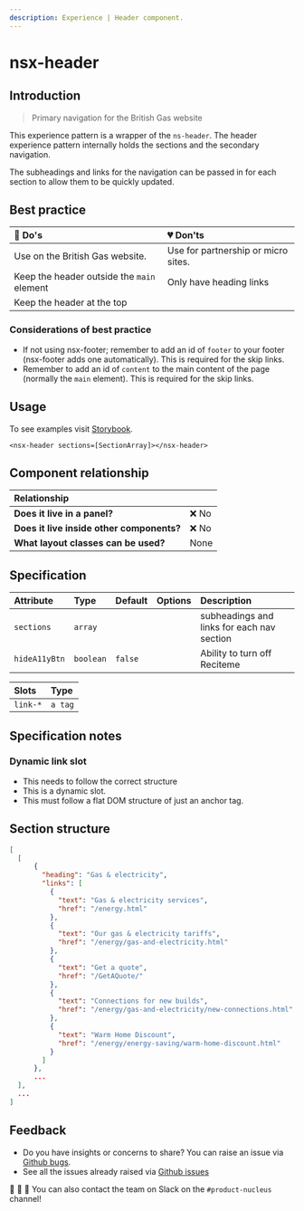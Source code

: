```yaml
---
description: Experience | Header component.
---
```


# nsx-header

## Introduction

> Primary navigation for the British Gas website

This experience pattern is a wrapper of the `ns-header`. The header experience pattern internally holds the sections and the secondary navigation.

The subheadings and links for the navigation can be passed in for each section to allow them to be quickly updated.

## Best practice

| 💚 Do's | 💔 Don'ts |
| :--- | :--- |
| Use on the British Gas website. | Use for partnership or micro sites. |
| Keep the header outside the `main` element | Only have heading links |
| Keep the header at the top | |

### Considerations of best practice

* If not using nsx-footer; remember to add an id of `footer` to your footer (nsx-footer adds one automatically). This is required for the skip links.
* Remember to add an id of `content` to the main content of the page (normally the `main` element). This is required for the skip links.

## Usage

To see examples visit [Storybook](https://www.britishgas.co.uk/nucleus-experiences/demo/index.html?path=/story/nsx-header--standard).

```markup
<nsx-header sections=[SectionArray]></nsx-header>
```

## Component relationship

| **Relationship**|  |
| :---  | :--- |
| **Does it live in a panel?** | ❌ No |
| **Does it live inside other components?** | ❌ No |
| **What layout classes can be used?** | None |

## Specification

| Attribute | Type | Default | Options | Description |
| :--- | :--- | :--- | :--- | :--- |
| `sections`    | `array` | |  | subheadings and links for each nav section |
| `hideA11yBtn`    | `boolean` | `false` |  | Ability to turn off Reciteme |

| Slots | Type |
| :--- | :--- |
| `link-*` | `a tag` |

## Specification notes

### Dynamic link slot

* This needs to follow the correct structure
* This is a dynamic slot.
* This must follow a flat DOM structure of just an anchor tag.

## Section structure

```json
[
  [
      {
        "heading": "Gas & electricity",
        "links": [
          {
            "text": "Gas & electricity services",
            "href": "/energy.html"
          },
          {
            "text": "Our gas & electricity tariffs",
            "href": "/energy/gas-and-electricity.html"
          },
          {
            "text": "Get a quote",
            "href": "/GetAQuote/"
          },
          {
            "text": "Connections for new builds",
            "href": "/energy/gas-and-electricity/new-connections.html"
          },
          {
            "text": "Warm Home Discount",
            "href": "/energy/energy-saving/warm-home-discount.html"
          }
        ]
      },
      ...
  ],
  ...
]
```

## Feedback

* Do you have insights or concerns to share? You can raise an issue via [Github bugs](https://github.com/ConnectedHomes/nucleus/issues/new?assignees=&labels=Bug&template=a--bug-report.md&title=[bug]%20[nsx-header]).
* See all the issues already raised via [Github issues](https://github.com/connectedHomes/nucleus/issues?utf8=%E2%9C%93&q=is%3Aopen+is%3Aissue+label%3ABug+[nsx-header])

💩 🎉 🦄 You can also contact the team on Slack on the `#product-nucleus` channel!
